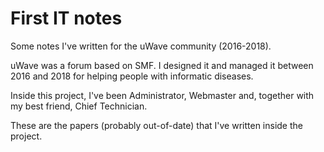 # First IT notes

Some notes I've written for the uWave community (2016-2018).

uWave was a forum based on SMF. I designed it and managed it between 2016 and 2018 for helping people with informatic diseases.

Inside this project, I've been Administrator, Webmaster and, together with my best friend, Chief Technician.

These are the papers (probably out-of-date) that I've written inside the project.
